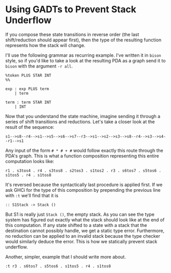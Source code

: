 Using GADTs to Prevent Stack Underflow
======================================

If you compose these state transitions in reverse order (the last shift/reduction should appear first), then the type of the resulting function represents how the stack will change.

I'll use the following grammar as recurring example. I've written it in `bison` style, so if you'd like to take a look at the resulting PDA as a graph send it to `bison` with the argument `-r all`.

    %token PLUS STAR INT
    %%

    exp : exp PLUS term
        | term

    term : term STAR INT
        | INT

Now that you understand the state machine, imagine sending it through a series of shift transitions and reductions. Let's take a closer look at the result of the sequence:

    s1-->s8--r4-->s1-->s5-->s6-->s7--r3-->s1-->s2-->s3-->s8--r4-->s3-->s4--r1-->s1

Any input of the form `# * # + #` would follow exactly this route through the PDA's graph. This is what a function composition representing this entire computation looks like:

    r1 . s3tos4 . r4 . s3tos8 . s2tos3 . s1tos2 . r3 . s6tos7 . s5tos6 . s1tos5 . r4 . s1tos8

It's reversed because the syntactically last procedure is applied first. If we ask GHCi for the type of this composition by prepending the previous line with `:t` we'll find that it is

    :: S1Stack -> Stack ()

But S1 is really just `Stack ()`, the empty stack. As you can see the type system has figured out exactly what the stack should look like at the end of this computation. If any state shifted to a state with a stack that the destination cannot possibly handle, we get a static type error. Furthermore, no reduction can be applied to an invalid stack because the type checker would similarly deduce the error. This is how we statically prevent stack underflow.

Another, simpler, example that I should write more about.

    :t r3 . s6tos7 . s5tos6 . s1tos5 . r4 . s1tos8